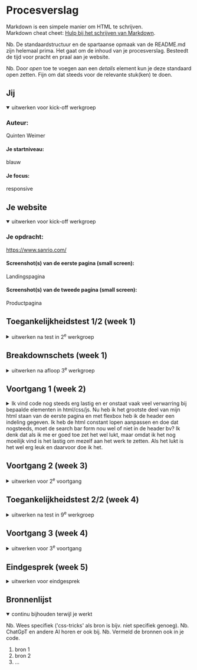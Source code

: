# Procesverslag
Markdown is een simpele manier om HTML te schrijven.  
Markdown cheat cheet: [Hulp bij het schrijven van Markdown](https://github.com/adam-p/markdown-here/wiki/Markdown-Cheatsheet).

Nb. De standaardstructuur en de spartaanse opmaak van de README.md zijn helemaal prima. Het gaat om de inhoud van je procesverslag. Besteedt de tijd voor pracht en praal aan je website.

Nb. Door *open* toe te voegen aan een *details* element kun je deze standaard open zetten. Fijn om dat steeds voor de relevante stuk(ken) te doen.





## Jij

<details open>
  <summary>uitwerken voor kick-off werkgroep</summary>

  ### Auteur:
  Quinten Weimer

  #### Je startniveau:
  blauw

  #### Je focus:
  responsive
 
</details>





## Je website

<details open>
  <summary>uitwerken voor kick-off werkgroep</summary>

  ### Je opdracht:
  https://www.sanrio.com/

  #### Screenshot(s) van de eerste pagina (small screen): 
  Landingspagina

  #### Screenshot(s) van de tweede pagina (small screen):
  Productpagina  
 
</details>



## Toegankelijkheidstest 1/2 (week 1)

<details>
  <summary>uitwerken na test in 2<sup>e</sup> werkgroep</summary>

  ### Bevindingen
  Lijst met je bevindingen die in de test naar voren kwamen:

  Bevindingen:
  - Over het algemeen is de site erg toegangkelijk, de structuur is heel logisch.
  - Sommige titels (voor links) zijn nog te vaag "Just for you" bijvoorbeeld zegt weinig, het is namelijk niet zoals een 'aanbevolen' pagina. Er staat altijd voor iedereen hetzelfde.
  - Op mobiel overlappen er elementen die dit niet horen te doen, dit is verwarrend. Knoppen staan op headings
  - De screenreader werkt goed, maar er worden ENORM veel divs gebruikt.
  - Lists worden niet gebruikt.
  - Images hebben sterke alts, soms kan er wel beter worden beschreven wat er precies op een product staat.
  - Er spelen automatisch videos af, nou hebben deze geen audio en is er minimale beweging dus het is wat minder erg. Media kan niet gepauzeerd worden.
  - Geen skip links.
  - Geen buttons in html.
  - Links naar nieuwe tabbladen worden niet zo beschreven.
  - Er zijn wel focus states.
  - Niet alle links zijn herkenbaar als links.
  - Het hoofdmenu is deels links en deels forms, wat het verwarrend maakt. Het menu kan dus heel klein lijken als de gebruiker denkt dat dit uit alleen links zou bestaan. Maar de meerderheid is een form met links erin.
  - De website heeft geen dark mode, geen optie om tekst te vergroten, geen hoog contrast modus. Er missen erg veel voorkeuropties.
  - Weinig contrast in kleuren, zorgt voor zachte uitstraling maar is minder toegankelijk.


Over het algemeen is de site goed toegangkelijk, vooral de structuur is goed duidelijk. Het is te zien dat de makers hier om geven, maar er is zeker ruimte voor verbetering.

</details>



## Breakdownschets (week 1)

<details>
  <summary>uitwerken na afloop 3<sup>e</sup> werkgroep</summary>

  ### de hele pagina: 
  <img src="readme-images/dummy-plaatje.jpg" width="375px" alt="breakdown van de hele pagina">

  ### dynamisch deel (bijv menu): 
  <img src="readme-images/dummy-plaatje.jpg" width="375px" alt="breakdown van een dynamisch deel">

  ### wellicht nog een dynamisch deel (bijv filter): 
  <img src="readme-images/dummy-plaatje.jpg" width="375px" alt="breakdown van nog een dynamisch deel">

</details>





## Voortgang 1 (week 2)

<details>
  <summary>
    Ik vind code nog steeds erg lastig en er onstaat vaak veel verwarring bij bepaalde elementen in html/css/js. Nu heb ik het grootste deel van mijn html staan van de eerste pagina en met flexbox heb ik de header een indeling gegeven. Ik heb de html constant lopen aanpassen en doe dat nogsteeds, moet de search bar form nou wel of niet in de header bv? Ik denk dat als ik me er goed toe zet het wel lukt, maar omdat ik het nog moeilijk vind is het lastig om mezelf aan het werk te zetten. Als het lukt is het wel erg leuk en daarvoor doe ik het. 
  </summary>

  ### Stand van zaken
  Flexbox gaat beter dan verwacht door het oefenen, vorig jaar snapte ik er helemaal niks maar nu gelukkig wel. Ik heb nu ook een beter beeld van coderen in zijn geheel, hoe het verbonden is etc. CSS selectoren snap ik maar bij mijn website vind ik het moeilijk om bv een aantal images aan te spreken die allemaal boven een h3 staan, maar volgensmij is hier een manier voor. Ik maak wel veel kleine foutjes die me tijd kosten en ik moeilijk in de code terugvind. Ik moet nu gewoon verder aan de slag want de moeilijkste delen daar ben ik nog niet aan begonnen, maar daar voor heb ik eerst een goede basis nodig. Nu is het nog een beetje rommelig maar met een paar veranderingen in CSS komt dat goed.
  
<img width="196" alt="Screenshot 2023-11-24 at 11 00 20" src="https://github.com/weimerq/QuintensWeb/assets/150670107/8bbda726-e6d1-40c5-95d4-e100e7734ad0">

  

  


  ### Agenda voor meeting
  samen met je groepje opstellen

  | Merle         
  - Hoe kan ik ervoor zorgen dat de carousel iedere keer 1 foto opschuift?
  - Hoe kan ik op een nette manier fontface gebruiken om nieuwe fonts en font weights toe te voegen?
  
  
  | Ahmadriza    
  - Ik wil weten hoe je een video/annimatie van de inspector kunt halen. Bij mijn site is dat nog ingewikkeld. 
  - Hoe de li in de nav zo tonen dat op mobiel formaat het verdwijnt in de dropdown menu en bij desktop wel zichrbaar is
  
  
  | Quinten      
  - Moet een form om mee te zoeken in de header of er buiten?
  - Hoe maak ik dingen klikbaar zonder meer dan 1 html pagina? (# in href van link)
  - Hoe spreek ik mijn gewenste images aan? Ze zitten allemaal boven een h3 dus mis kan ik daar wat mee. (omdraaien h3 en images)
  - Marquee, hoe werkt het met screenreader en hoe maak ik drie verschillende berichtjes?
  - Sections gebruiken (fireshot, grids oefenen)
  
  
  | Niels
  - ik wil weten hoe ik de knoppen beter kan centreren en de specifieke vormgeving aan kan passen
  - weten hoe ik de verschillende afbeeldingen een eigen stijl kan geven op een makkelijke manier
  - hoe kan ik de screenreader goed maken
  - has context menu
 


  ### Verslag van meeting
  hier na afloop snel de uitkomsten van de meeting vastleggen

  - punt 1
  - punt 2
  - nog een punt
  - ...

</details>





## Voortgang 2 (week 3)

<details>
  <summary>uitwerken voor 2<sup>e</sup> voortgang</summary>

  ### Stand van zaken
  hier dit ging goed & dit was lastig (neem ook screenshots op van delen van je website en code)


  ### Agenda voor meeting
  samen met je groepje opstellen

  | student 1      | student 2          | student 3    | student 4        |
  | ---            | ---                | ---          | ---              |
  | dit bespreken  | en dit             | en ik dit    | en dan ik dat    |
  | en dat ook nog | dit als er tijd is | nog een punt | dit wil ik zeker |
  | ...            | ...                | ...          | ...              |


  ### Verslag van meeting
  hier na afloop snel de uitkomsten van de meeting vastleggen

  - punt 1
  - punt 2
  - nog een punt
- ...

</details>





## Toegankelijkheidstest 2/2 (week 4)

<details>
  <summary>uitwerken na test in 9<sup>e</sup> werkgroep</summary>

  ### Bevindingen
  Lijst met je bevindingen die in de test naar voren kwamen (geef ook aan wat er verbeterd is):

</details>





## Voortgang 3 (week 4)

<details>
  <summary>uitwerken voor 3<sup>e</sup> voortgang</summary>

  ### Stand van zaken
  hier dit ging goed & dit was lastig (neem ook screenshots op van delen van je website en code)


  ### Agenda voor meeting
  samen met je groepje opstellen

  | student 1      | student 2          | student 3    | student 4        |
  | ---            | ---                | ---          | ---              |
  | dit bespreken  | en dit             | en ik dit    | en dan ik dat    |
  | en dat ook nog | dit als er tijd is | nog een punt | dit wil ik zeker |
  | ...            | ...                | ...          | ...              |


  ### Verslag van meeting
  hier na afloop snel de uitkomsten van de meeting vastleggen

  - punt 1
  - punt 2
  - nog een punt
  - ...

</details>





## Eindgesprek (week 5)

<details>
  <summary>uitwerken voor eindgesprek</summary>

  ### Je uitkomst - karakteristiek screenshots:
  <img src="readme-images/dummy-plaatje.jpg" width="375px" alt="uitomst opdracht 1">


  ### Dit ging goed/Heb ik geleerd: 
  Korte omschrijving met plaatjes

  <img src="readme-images/dummy-plaatje.jpg" width="375px" alt="top">


  ### Dit was lastig/Is niet gelukt:
  Korte omschrijving met plaatjes

  <img src="readme-images/dummy-plaatje.jpg" width="375px" alt="bummer">
</details>





## Bronnenlijst

<details open>
  <summary>continu bijhouden terwijl je werkt</summary>

  Nb. Wees specifiek ('css-tricks' als bron is bijv. niet specifiek genoeg). 
  Nb. ChatGpT en andere AI horen er ook bij.
  Nb. Vermeld de bronnen ook in je code.

  1. bron 1
  2. bron 2
  3. ...

</details>
